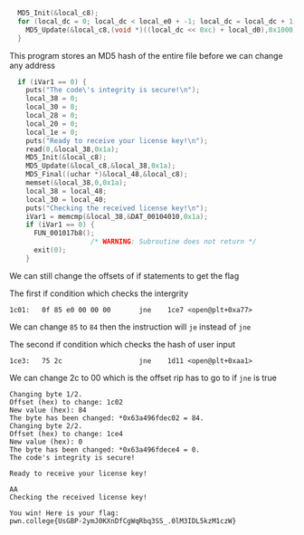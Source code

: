```c 
  MD5_Init(&local_c8);
  for (local_dc = 0; local_dc < local_e0 + -1; local_dc = local_dc + 1) {
    MD5_Update(&local_c8,(void *)((local_dc << 0xc) + local_d0),0x1000);
  }
```

This program stores an MD5 hash of the entire file before we can change any address

```c 
  if (iVar1 == 0) {
    puts("The code\'s integrity is secure!\n");
    local_38 = 0;
    local_30 = 0;
    local_28 = 0;
    local_20 = 0;
    local_1e = 0;
    puts("Ready to receive your license key!\n");
    read(0,&local_38,0x1a);
    MD5_Init(&local_c8);
    MD5_Update(&local_c8,&local_38,0x1a);
    MD5_Final((uchar *)&local_48,&local_c8);
    memset(&local_38,0,0x1a);
    local_38 = local_48;
    local_30 = local_40;
    puts("Checking the received license key!\n");
    iVar1 = memcmp(&local_38,&DAT_00104010,0x1a);
    if (iVar1 == 0) {
      FUN_001017b8();
                    /* WARNING: Subroutine does not return */
      exit(0);
    }
```

We can still change the offsets of if statements to get the flag

The first if condition which checks the intergrity 

    1c01:	0f 85 e0 00 00 00    	jne    1ce7 <open@plt+0xa77>

We can change `85` to `84` then the instruction will `je` instead of `jne`

The second if condition which checks the hash of user input

    1ce3:	75 2c                	jne    1d11 <open@plt+0xaa1>

We can change 2c to 00 which is the offset rip has to go to if `jne` is true 


    Changing byte 1/2.
    Offset (hex) to change: 1c02
    New value (hex): 84
    The byte has been changed: *0x63a496fdec02 = 84.
    Changing byte 2/2.
    Offset (hex) to change: 1ce4
    New value (hex): 0
    The byte has been changed: *0x63a496fdece4 = 0.
    The code's integrity is secure!
    
    Ready to receive your license key!
    
    AA
    Checking the received license key!
    
    You win! Here is your flag:
    pwn.college{UsGBP-2ymJ0KXnDfCgWqRbq3SS_.0lM3IDL5kzM1czW}

